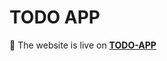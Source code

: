 # TODO APP

🚀 The website is live on [**TODO-APP**](https://legendof17.github.io/simple-todo-list/)
